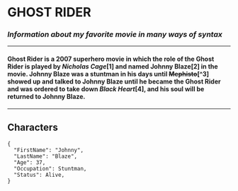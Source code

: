 # **GHOST RIDER**
### _Information about my favorite movie in many ways of syntax_
---
#### **Ghost Rider** is a 2007 superhero movie in which the role of the Ghost Rider is played by **_Nicholas Cage_**[1] and named **Johnny Blaze**[2] in the movie. Johnny Blaze was a stuntman in his days until ~~Mephisto~~[^3] showed up and talked to Johnny Blaze until he became the **Ghost Rider** and was ordered to take down _Black Heart_[4], and his soul will be returned to Johnny Blaze.
---
## Characters
```
{
  "FirstName": "Johnny",
  "LastName": "Blaze",
  "Age": 37,
  "Occupation": Stuntman,
  "Status": Alive,
}
```
